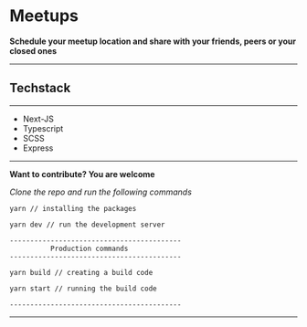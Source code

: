 # Meetups

**Schedule your meetup location and share with your friends, peers or your closed ones**

---

## **Techstack**

---

- Next-JS
- Typescript
- SCSS
- Express

---

**Want to contribute? You are welcome**

_Clone the repo and run the following commands_

```
yarn // installing the packages

yarn dev // run the development server

------------------------------------------
          Production commands
------------------------------------------

yarn build // creating a build code

yarn start // running the build code

------------------------------------------
```

---
